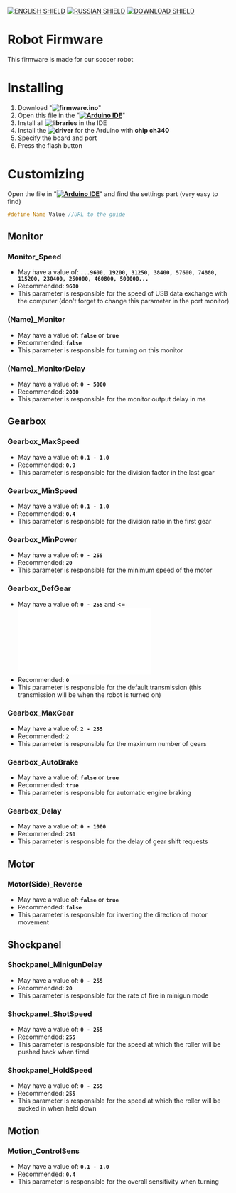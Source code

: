 [![ENGLISH SHIELD](https://img.shields.io/badge/-English-08f?style=flat-square)]()
[![RUSSIAN SHIELD](https://img.shields.io/badge/-Русский-444?style=flat-square)](RU_README.md)
[![DOWNLOAD SHIELD](https://img.shields.io/badge/-Download-F00?style=flat-square)](https://github.com/UBER-BLACK/SoccerRobotsPro/raw/main/src/software/firmware/firmware.ino)
# Robot Firmware
This firmware is made for our soccer robot

# Installing

1. Download "**![firmware.ino](https://github.com/UBER-BLACK/SoccerRobotsPro/raw/main/src/software/firmware/firmware.ino)**"
1. Open this file in the "**[![Arduino IDE]()](https://www.arduino.cc/en/software)**"
1. Install all **![libraries](https://github.com/UBER-BLACK/SoccerRobotsPro/tree/main/src/software/libraries)** in the IDE
1. Install the **![driver](https://github.com/UBER-BLACK/SoccerRobotsPro/tree/main/src/software/driver)** for the Arduino with **chip ch340**
1. Specify the board and port
1. Press the flash button

# Customizing

Open the file in "**[![Arduino IDE]()](https://www.arduino.cc/en/software)**" and find the settings part (very easy to find)
```C++
#define Name Value //URL to the guide
```

## Monitor

### Monitor_Speed

  - May have a value of: **``...9600, 19200, 31250, 38400, 57600, 74880, 115200, 230400, 250000, 460800, 500000...``**
  - Recommended: **``9600``**
  - This parameter is responsible for the speed of USB data exchange with the computer (don't forget to change this parameter in the port monitor)

### (Name)_Monitor

  - May have a value of: **``false``** or **``true``**
  - Recommended: **``false``**
  - This parameter is responsible for turning on this monitor

### (Name)_MonitorDelay

  - May have a value of: **``0 - 5000``**
  - Recommended: **``2000``**
  - This parameter is responsible for the monitor output delay in ms

## Gearbox

### Gearbox_MaxSpeed

  - May have a value of: **``0.1 - 1.0``**
  - Recommended: **``0.9``**
  - This parameter is responsible for the division factor in the last gear

### Gearbox_MinSpeed

  - May have a value of: **``0.1 - 1.0``**
  - Recommended: **``0.4``**
  - This parameter is responsible for the division ratio in the first gear

### Gearbox_MinPower

  - May have a value of: **``0 - 255``**
  - Recommended: **``20``**
  - This parameter is responsible for the minimum speed of the motor

### Gearbox_DefGear

  - May have a value of: **``0 - 255``** and <= **![Gearbox_MaxGear](README.md#Gearbox_MaxGear)**
  - Recommended: **``0``**
  - This parameter is responsible for the default transmission (this transmission will be when the robot is turned on)

### Gearbox_MaxGear

  - May have a value of: **``2 - 255``**
  - Recommended: **``2``**
  - This parameter is responsible for the maximum number of gears

### Gearbox_AutoBrake

  - May have a value of: **``false``** or **``true``**
  - Recommended: **``true``**
  - This parameter is responsible for automatic engine braking

### Gearbox_Delay

  - May have a value of: **``0 - 1000``**
  - Recommended: **``250``**
  - This parameter is responsible for the delay of gear shift requests

## Motor

### Motor(Side)_Reverse

  - May have a value of: **``false``** or **``true``**
  - Recommended: **``false``**
  - This parameter is responsible for inverting the direction of motor movement

## Shockpanel

### Shockpanel_MinigunDelay

  - May have a value of: **``0 - 255``**
  - Recommended: **``20``**
  - This parameter is responsible for the rate of fire in minigun mode

### Shockpanel_ShotSpeed

  - May have a value of: **``0 - 255``**
  - Recommended: **``255``**
  - This parameter is responsible for the speed at which the roller will be pushed back when fired

### Shockpanel_HoldSpeed

  - May have a value of: **``0 - 255``**
  - Recommended: **``255``**
  - This parameter is responsible for the speed at which the roller will be sucked in when held down

## Motion

### Motion_ControlSens

  - May have a value of: **``0.1 - 1.0``**
  - Recommended: **``0.4``**
  - This parameter is responsible for the overall sensitivity when turning
